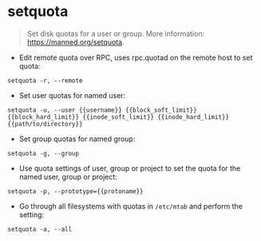 # setquota

> Set disk quotas for a user or group.
> More information: <https://manned.org/setquota>.

- Edit remote quota over RPC, uses rpc.quotad on the remote host to set quota:

`setquota -r, --remote`

- Set user quotas for named user:

`setquota -u, --user {{username}} {{block_soft_limit}} {{block_hard_limit}} {{inode_soft_limit}} {{inode_hard_limit}} {{path/to/directory}}`

- Set group quotas for named group:

`setquota -g, --group`

- Use quota settings of user, group or project to set the quota for the named user, group or project:

`setquota -p, --prototype={{protoname}}`

- Go through all filesystems with quotas in `/etc/mtab` and perform the setting:

`setquota -a, --all`
